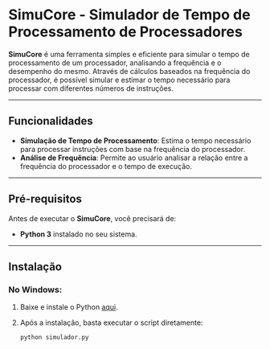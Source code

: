 # SimuCore - Simulador de Tempo de Processamento de Processadores

**SimuCore** é uma ferramenta simples e eficiente para simular o tempo de processamento de um processador, analisando a frequência e o desempenho do mesmo. Através de cálculos baseados na frequência do processador, é possível simular e estimar o tempo necessário para processar com diferentes números de instruções.

---

## Funcionalidades

- **Simulação de Tempo de Processamento**: Estima o tempo necessário para processar instruções com base na frequência do processador.
- **Análise de Frequência**: Permite ao usuário analisar a relação entre a frequência do processador e o tempo de execução.
  
---

## Pré-requisitos

Antes de executar o **SimuCore**, você precisará de:

- **Python 3** instalado no seu sistema.
  
---

## Instalação

### No Windows:

1. Baixe e instale o Python [aqui](https://www.python.org/downloads/).
2. Após a instalação, basta executar o script diretamente:

   ```bash
   python simulador.py
